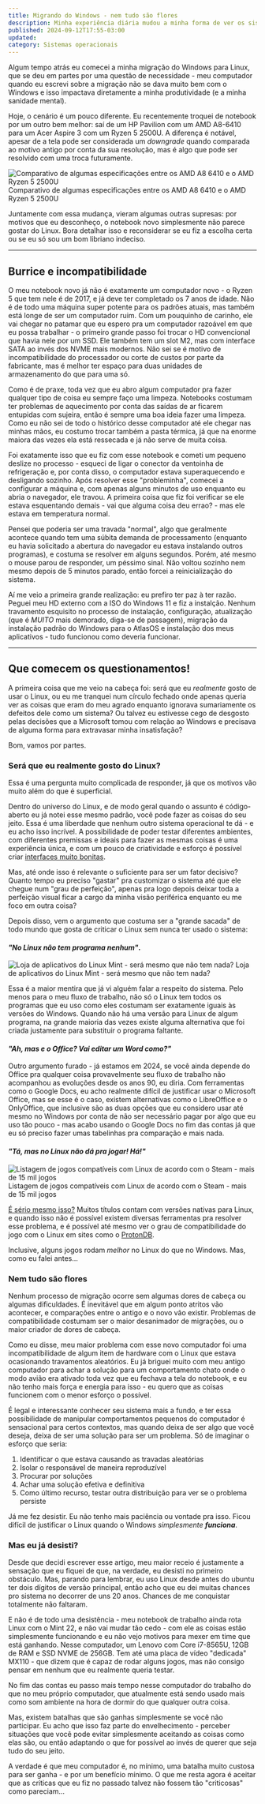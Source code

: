 ```yaml
---
title: Migrando do Windows - nem tudo são flores
description: Minha experiência diária mudou a minha forma de ver os sistemas de modo geral - e isso me fez questionar minha decisão. Até que ponto a falta de conveniência vale a pena pelos princípios?
published: 2024-09-12T17:55-03:00
updated:
category: Sistemas operacionais
---
```


<script lang="ts">
    import Image from "$lib/components/Image.svelte";
</script>

Algum tempo atrás eu comecei a minha migração do Windows para Linux, que se deu em partes por uma questão de necessidade - meu computador quando eu escrevi sobre a migração não se dava muito bem com o Windows e isso impactava diretamente a minha produtividade (e a minha sanidade mental).

Hoje, o cenário é um pouco diferente. Eu recentemente troquei de notebook por um outro bem melhor: saí de um HP Pavilion com um AMD A8-6410 para um Acer Aspire 3 com um Ryzen 5 2500U. A diferença é notável, apesar de a tela pode ser considerada um _downgrade_ quando comparada ao motivo antigo por conta da sua resolução, mas é algo que pode ser resolvido com uma troca futuramente.

<Image
src="/images/posts/migrando-windows-nem-tudo-sao-flores/6410-vs-2500u.png"
alt="Comparativo de algumas especificações entre os AMD A8 6410 e o AMD Ryzen 5 2500U">
Comparativo de algumas especificações entre os AMD A8 6410 e o AMD Ryzen 5 2500U
</Image>

Juntamente com essa mudança, vieram algumas outras supresas: por motivos que eu desconheço, o notebook novo simplesmente não parece gostar do Linux. Bora detalhar isso e reconsiderar se eu fiz a escolha certa ou se eu só sou um bom libriano indeciso.

---

## Burrice e incompatibilidade

O meu notebook novo já não é exatamente um computador novo - o Ryzen 5 que tem nele é de 2017, e já deve ter completado os 7 anos de idade. Não é de todo uma máquina super potente para os padrões atuais, mas também está longe de ser um computador ruim. Com um pouquinho de carinho, ele vai chegar no patamar que eu espero pra um computador razoável em que eu possa trabalhar - o primeiro grande passo foi trocar o HD convencional que havia nele por um SSD. Ele também tem um slot M2, mas com interface SATA ao invés dos NVME mais modernos. Não sei se é motivo de incompatibilidade do processador ou corte de custos por parte da fabricante, mas é melhor ter espaço para duas unidades de armazenamento do que para uma só.

Como é de praxe, toda vez que eu abro algum computador pra fazer qualquer tipo de coisa eu sempre faço uma limpeza. Notebooks costumam ter problemas de aquecimento por conta das saídas de ar ficarem entupidas com sujeira, então é sempre uma boa ideia fazer uma limpeza. Como eu não sei de todo o histórico desse computador até ele chegar nas minhas mãos, eu costumo trocar também a pasta térmica, já que na enorme maiora das vezes ela está ressecada e já não serve de muita coisa.

Foi exatamente isso que eu fiz com esse notebook e cometi um pequeno deslize no processo - esqueci de ligar o conector da ventoinha de refrigeração e, por conta disso, o computador estava superaquecendo e desligando sozinho. Após resolver esse "probleminha", comecei a configurar a máquina e, com apenas alguns minutos de uso enquanto eu abria o navegador, ele travou. A primeira coisa que fiz foi verificar se ele estava esquentando demais - vai que alguma coisa deu errao? - mas ele estava em temperatura normal.

Pensei que poderia ser uma travada "normal", algo que geralmente acontece quando tem uma súbita demanda de processamento (enquanto eu havia solicitado a abertura do navegador eu estava instalando outros programas), e costuma se resolver em alguns segundos. Porém, até mesmo o mouse parou de responder, um péssimo sinal. Não voltou sozinho nem mesmo depois de 5 minutos parado, então forcei a reinicialização do sistema.

Aí me veio a primeira grande realização: eu prefiro ter paz à ter razão. Peguei meu HD externo com a ISO do Windows 11 e fiz a instalção. Nenhum travamento esquisito no processo de instalação, configuração, atualização (que é _MUITO_ mais demorado, diga-se de passagem), migração da instalação padrão do Windows para o AtlasOS e instalação dos meus aplicativos - tudo funcionou como deveria funcionar.

---

## Que comecem os questionamentos!

A primeira coisa que me veio na cabeça foi: será que eu _realmente_ gosto de usar o Linux, ou eu me tranquei num círculo fechado onde apenas queria ver as coisas que eram do meu agrado enquanto ignorava sumariamente os defeitos dele como um sistema? Ou talvez eu estivesse cego de desgosto pelas decisões que a Microsoft tomou com relação ao Windows e precisava de alguma forma para extravasar minha insatisfação?

Bom, vamos por partes.

### Será que eu realmente gosto do Linux?

Essa é uma pergunta muito complicada de responder, já que os motivos vão muito além do que é superficial.

Dentro do universo do Linux, e de modo geral quando o assunto é código-aberto eu já notei esse mesmo padrão, você pode fazer as coisas do seu jeito. Essa é uma liberdade que nenhum outro sistema operacional te dá - e eu acho isso incrível. A possibilidade de poder testar diferentes ambientes, com diferentes premissas e ideais para fazer as mesmas coisas é uma experiência única, e com um pouco de criatividade e esforço é possível criar <a href="https://www.reddit.com/r/unixporn/" target="_blank">interfaces muito bonitas</a>.

Mas, até onde isso é relevante o suficiente para ser um fator decisivo? Quanto tempo eu preciso "gastar" pra customizar o sistema até que ele chegue num "grau de perfeição", apenas pra logo depois deixar toda a perfeição visual ficar a cargo da minha visão periférica enquanto eu me foco em outra coisa?

Depois disso, vem o argumento que costuma ser a "grande sacada" de todo mundo que gosta de criticar o Linux sem nunca ter usado o sistema:

#### _"No Linux não tem programa nenhum"_.

<Image 
    src="/images/posts/migrando-windows-nem-tudo-sao-flores/apps-mint.png"
    alt="Loja de aplicativos do Linux Mint - será mesmo que não tem nada?">
Loja de aplicativos do Linux Mint - será mesmo que não tem nada?
</Image>

Essa é a maior mentira que já vi alguém falar a respeito do sistema. Pelo menos para o meu fluxo de trabalho, não só o Linux tem todos os programas que eu uso como eles costumam ser exatamente iguais às versões do Windows. Quando não há uma versão para Linux de algum programa, na grande maioria das vezes existe alguma alternativa que foi criada justamente para substituir o programa faltante.

#### _"Ah, mas e o Office? Vai editar um Word como?"_

Outro argumento furado - já estamos em 2024, se você ainda depende do Office pra qualquer coisa provavelmente seu fluxo de trabalho não acompanhou as evoluções desde os anos 90, eu diria. Com ferramentas como o Google Docs, eu acho realmente difícil de justificar usar o Microsoft Office, mas se esse é o caso, existem alternativas como o LibreOffice e o OnlyOffice, que inclusive são as duas opções que eu considero usar até mesmo no Windows por conta de não ser necessário pagar por algo que eu uso tão pouco - mas acabo usando o Google Docs no fim das contas já que eu só preciso fazer umas tabelinhas pra comparação e mais nada.

#### _"Tá, mas no Linux não dá pra jogar! Há!"_

<Image 
    src="/images/posts/migrando-windows-nem-tudo-sao-flores/steam-linux.png"
    alt="Listagem de jogos compatíveis com Linux de acordo com o Steam - mais de 15 mil jogos">
Listagem de jogos compatíveis com Linux de acordo com o Steam - mais de 15 mil jogos
</Image>

<a href="https://store.steampowered.com/linux" target="_blank">É sério mesmo isso?</a> Muitos títulos contam com versões nativas para Linux, e quando isso não é possível existem diversas ferramentas pra resolver esse problema, e é possível até mesmo ver o grau de compatibilidade do jogo com o Linux em sites como o <a href="https://www.protondb.com/explore?selectedFilters=excludeNative" target="_blank">ProtonDB</a>.

Inclusive, alguns jogos rodam _melhor_ no Linux do que no Windows. Mas, como eu falei antes...

### Nem tudo são flores

Nenhum processo de migração ocorre sem algumas dores de cabeça ou algumas dificuldades. É inevitável que em algum ponto atritos vão acontecer, e comparações entre o antigo e o novo vão existir. Problemas de compatibilidade costumam ser o maior desanimador de migrações, ou o maior criador de dores de cabeça.

Como eu disse, meu maior problema com esse novo computador foi uma incompatibilidade de algum item de hardware com o Linux que estava ocasionando travamentos aleatórios. Eu já briguei muito com meu antigo computador para achar a solução para um comportamento chato onde o modo avião era ativado toda vez que eu fechava a tela do notebook, e eu não tenho mais força e energia para isso - eu quero que as coisas funcionem com o menor esforço o possível.

É legal e interessante conhecer seu sistema mais a fundo, e ter essa possibilidade de manipular comportamentos pequenos do computador é sensacional para certos contextos, mas quando deixa de ser algo que você deseja, deixa de ser uma solução para ser um problema. Só de imaginar o esforço que seria:

1. Identificar o que estava causando as travadas aleatórias
2. Isolar o responsável de maneira reproduzível
3. Procurar por soluções
4. Achar uma solução efetiva e definitiva
5. Como último recurso, testar outra distribuição para ver se o problema persiste

Já me fez desistir. Eu não tenho mais paciência ou vontade pra isso. Ficou difícil de justificar o Linux quando o Windows _simplesmente **funciona**_.

### Mas eu já desisti?

Desde que decidi escrever esse artigo, meu maior receio é justamente a sensação que eu fiquei de que, na verdade, eu desisti no primeiro obstáculo. Mas, parando para lembrar, eu uso Linux desde antes do ubuntu ter dois dígitos de versão principal, então acho que eu dei muitas chances pro sistema no decorrer de uns 20 anos. Chances de me conquistar totalmente não faltaram.

E não é de todo uma desistẽncia - meu notebook de trabalho ainda rota Linux com o Mint 22, e não vai mudar tão cedo - com ele as coisas estão simplesmente funcionando e eu não vejo motivos para mexer em time que está ganhando. Nesse computador, um Lenovo com Core i7-8565U, 12GB de RAM e SSD NVME de 256GB. Tem até uma placa de vídeo "dedicada" MX110 - que dizem que é capaz de rodar alguns jogos, mas não consigo pensar em nenhum que eu realmente queria testar.

No fim das contas eu passo mais tempo nesse computador do trabalho do que no meu próprio computador, que atualmente está sendo usado mais como som ambiente na hora de dormir do que qualquer outra coisa.

Mas, existem batalhas que são ganhas simplesmente se você não participar. Eu acho que isso faz parte do envelhecimento - perceber situações que você pode evitar simplesmente aceitando as coisas como elas são, ou então adaptando o que for possível ao invés de querer que seja tudo do seu jeito.

A verdade é que meu computador é, no mínimo, uma batalha muito custosa para ser ganha - e por um benefício mínimo. O que me resta agora é aceitar que as críticas que eu fiz no passado talvez não fossem tão "criticosas" como pareciam...
